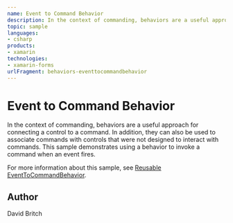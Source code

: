 ```yaml
---
name: Event to Command Behavior
description: In the context of commanding, behaviors are a useful approach for connecting a control to a command. In addition, they can also be used to associate commands with controls that were not designed to interact with commands. This sample demonstrates using a behavior to invoke a command when an event fires.
topic: sample
languages:
- csharp
products:
- xamarin
technologies:
- xamarin-forms
urlFragment: behaviors-eventtocommandbehavior
---
```

Event to Command Behavior
=========================

In the context of commanding, behaviors are a useful approach for connecting a control to a command. In addition, they can also be used to associate commands with controls that were not designed to interact with commands. This sample demonstrates using a behavior to invoke a command when an event fires.

For more information about this sample, see [Reusable EventToCommandBehavior](https://docs.microsoft.com/xamarin/xamarin-forms/app-fundamentals/behaviors/reusable/event-to-command-behavior).

Author
------

David Britch
